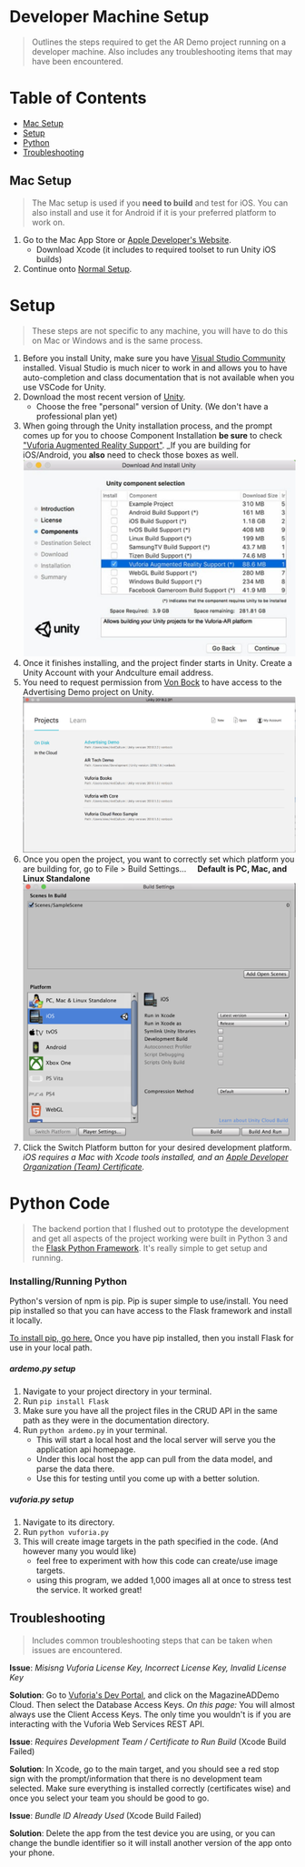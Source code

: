 # Developer Machine Setup
> Outlines the steps required to get the AR Demo project running on a developer machine. Also includes any troubleshooting items that may have been encountered.

Table of Contents
=================
* [Mac Setup](#mac-setup)
* [Setup](#)
* [Python]()
* [Troubleshooting](#troubleshooting)

## Mac Setup
> The Mac setup is used if you **need to build** and test for iOS. You can also install and use it for Android if it is your preferred platform to work on.
1. Go to the Mac App Store or [Apple Developer's Website](https://developer.apple.com/xcode/).
    - Download Xcode (it includes to required toolset to run Unity iOS builds)
2. Continue onto [Normal Setup](#setup).

# Setup
> These steps are not specific to any machine, you will have to do this on Mac or Windows and is the same process. 

1. Before you install Unity, make sure you have [Visual Studio Community](https://visualstudio.microsoft.com/downloads/) installed. Visual Studio is much nicer to work in and allows you to have auto-completion and class documentation that is not available when you use VSCode for Unity. 
2. Download the most recent version of [Unity](https://store.unity.com/download?ref=personal).
    - Choose the free "personal" version of Unity. (We don't have a professional plan yet)
3. When going through the Unity installation process, and the prompt comes up for you to choose Component Installation **be sure** to check ["Vuforia Augmented Reality Support"](https://library.vuforia.com/articles/Training/getting-started-with-vuforia-in-unity.html). _If you are building for iOS/Android, you **also** need to check those boxes as well. 
![Unity Vuforia Installation](images/install.png)
4. Once it finishes installing, and the project finder starts in Unity. Create a Unity Account with your Andculture email address.
5. You need to request permission from [Von Bock](vb1191@messiah.edu) to have access to the Advertising Demo project on Unity.![Unity Project View](images/projects.png) 
6. Once you open the project, you want to correctly set which platform you are building for, go to File > Build Settings... &nbsp;&nbsp;&nbsp;&nbsp;**Default is PC, Mac, and Linux Standalone**
![Build Settings](images/build-settings.png) 
7. Click the Switch Platform button for your desired development platform. *iOS requires a Mac with Xcode tools installed, and an [Apple Developer Organization (Team) Certificate](https://developer.apple.com/account/ios/certificate/).*

# Python Code
> The backend portion that I flushed out to prototype the development and get all aspects of the project working were built in Python 3 and the [Flask Python Framework](http://flask.pocoo.org/). It's really simple to get setup and running.

### Installing/Running Python
Python's version of npm is pip. Pip is super simple to use/install. You need pip installed so that you can have access to the Flask framework and install it locally.

[To install pip, go here.](https://pip.pypa.io/en/stable/installing/)
Once you have pip installed, then you install Flask for use in your local path.

##### ardemo.py setup
1. Navigate to your project directory in your terminal.
2. Run `pip install Flask` 
3. Make sure you have all the project files in the CRUD API in the same path as they were in the documentation directory.
4. Run `python ardemo.py` in your terminal.
    - This will start a local host and the local server will serve you the application api homepage. 
    - Under this local host the app can pull from the data model, and parse the data there. 
    - Use this for testing until you come up with a better solution. 


##### vuforia.py setup
1. Navigate to its directory.
2. Run `python vuforia.py`
3. This will create image targets in the path specified in the code. (And however many you would like)
    - feel free to experiment with how this code can create/use image targets. 
    - using this program, we added 1,000 images all at once to stress test the service. It worked great! 


## Troubleshooting
> Includes common troubleshooting steps that can be taken when issues are encountered.

**Issue**: _Misisng Vuforia License Key, Incorrect License Key, Invalid License Key_

**Solution**: Go to [Vuforia's Dev Portal](https://developer.vuforia.com/targetmanager/licenseManager/licenseListing), and click on the MagazineADDemo Cloud. Then select the Database Access Keys. *On this page:* You will almost always use the Client Access Keys. The only time you wouldn't is if you are interacting with the Vuforia Web Services REST API.  

**Issue**: _Requires Development Team / Certificate to Run Build_ (Xcode Build Failed)

**Solution**: In Xcode, go to the main target, and you should see a red stop sign with the prompt/information that there is no development team selected. Make sure everything is installed correctly (certificates wise) and once you select your team you should be good to go.

**Issue**: _Bundle ID Already Used_ (Xcode Build Failed)

**Solution**: Delete the app from the test device you are using, or you can change the bundle identifier so it will install another version of the app onto your phone.